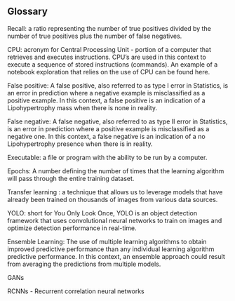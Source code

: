 ## Glossary

Recall: a ratio representing the number of true positives divided by the number of true positives plus the number of false negatives.

CPU: acronym for Central Processing Unit -  portion of a computer that retrieves and executes instructions. CPU’s are used in this context to execute a sequence of stored instructions (commands). An example of a notebook exploration that relies on the use of CPU can be found here. 

False positive: A false positive, also referred to as type I error in Statistics, is an error in prediction where a negative example is misclassified as a positive example. In this context, a false positive is an indication of a Lipohypertrophy mass when there is none in reality. 

False negative: A false negative, also referred to as type II error in Statistics, is an error in prediction where a positive example is misclassified as a negative one. In this context, a false negative is an indication of a no Lipohypertrophy presence when there is in reality. 

Executable: a file or program with the ability to be run by a computer.

Epochs: A number defining the number of times that the learning algorithm will pass through the entire training dataset. 

Transfer learning : a technique that allows us to leverage models that have already been trained on thousands of images from various data sources.

YOLO: short for You Only Look Once, YOLO is an object detection framework that uses convolutional neural networks to train on images and optimize detection performance in real-time. 

Ensemble Learning: The use of multiple learning algorithms to obtain improved predictive performance than any individual learning algorithm predictive performance. In this context, an ensemble approach could result from averaging the predictions from multiple models.

GANs 

RCNNs - Recurrent correlation neural networks 


